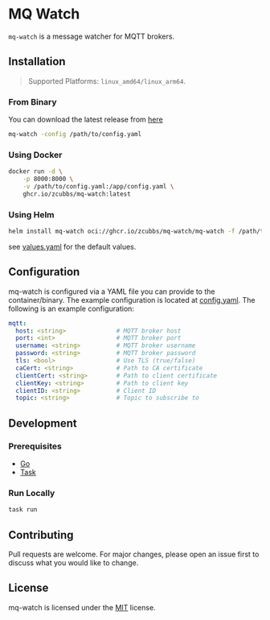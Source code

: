 # MQ Watch

`mq-watch` is a message watcher for MQTT brokers.

## Installation

> Supported Platforms: `linux_amd64/linux_arm64`.

### From Binary

You can download the latest release from [here](https://github.com/zcubbs/mq-watch/releases)
```bash
mq-watch -config /path/to/config.yaml
```

### Using Docker

```bash
docker run -d \
    -p 8000:8000 \
    -v /path/to/config.yaml:/app/config.yaml \
    ghcr.io/zcubbs/mq-watch:latest
```

### Using Helm

```bash
helm install mq-watch oci://ghcr.io/zcubbs/mq-watch/mq-watch -f /path/to/values.yaml
```

see [values.yaml](charts/mq-watch/values.yaml) for the default values.

## Configuration

mq-watch is configured via a YAML file you can provide to the container/binary. The example configuration is located at [config.yaml](./examples/config.yaml). The following is an example configuration:

```yaml
mqtt:
  host: <string>              # MQTT broker host
  port: <int>                 # MQTT broker port  
  username: <string>          # MQTT broker username
  password: <string>          # MQTT broker password
  tls: <bool>                 # Use TLS (true/false)
  caCert: <string>            # Path to CA certificate
  clientCert: <string>        # Path to client certificate
  clientKey: <string>         # Path to client key
  clientID: <string>          # Client ID
  topic: <string>             # Topic to subscribe to

```

## Development

### Prerequisites

- [Go](https://golang.org/doc/install)
- [Task](https://taskfile.dev/#/installation)

### Run Locally

```bash
task run
```

## Contributing

Pull requests are welcome. For major changes, please open an issue first to discuss what you would like to change.

## License

mq-watch is licensed under the [MIT](./LICENSE) license.
